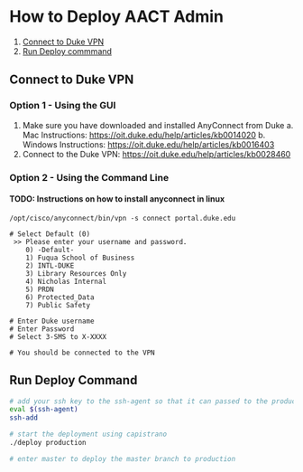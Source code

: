 # How to Deploy AACT Admin

1. [Connect to Duke VPN](#connect-to-duke-vpn)
2. [Run Deploy commmand](#run-deploy-command)


## Connect to Duke VPN

### Option 1 - Using the GUI ###
1. Make sure you have downloaded and installed AnyConnect from Duke 
   a. Mac Instructions: https://oit.duke.edu/help/articles/kb0014020
   b. Windows Instructions: https://oit.duke.edu/help/articles/kb0016403
2. Connect to the Duke VPN: https://oit.duke.edu/help/articles/kb0028460

### Option 2 - Using the Command Line ###
#### TODO: Instructions on how to install anyconnect in linux

```
/opt/cisco/anyconnect/bin/vpn -s connect portal.duke.edu

# Select Default (0)
 >> Please enter your username and password.
    0) -Default-
    1) Fuqua School of Business
    2) INTL-DUKE
    3) Library Resources Only
    4) Nicholas Internal
    5) PRDN
    6) Protected_Data
    7) Public Safety
  
# Enter Duke username
# Enter Password
# Select 3-SMS to X-XXXX

# You should be connected to the VPN
```


## Run Deploy Command

```bash
# add your ssh key to the ssh-agent so that it can passed to the production server
eval $(ssh-agent)
ssh-add

# start the deployment using capistrano
./deploy production

# enter master to deploy the master branch to production
```
